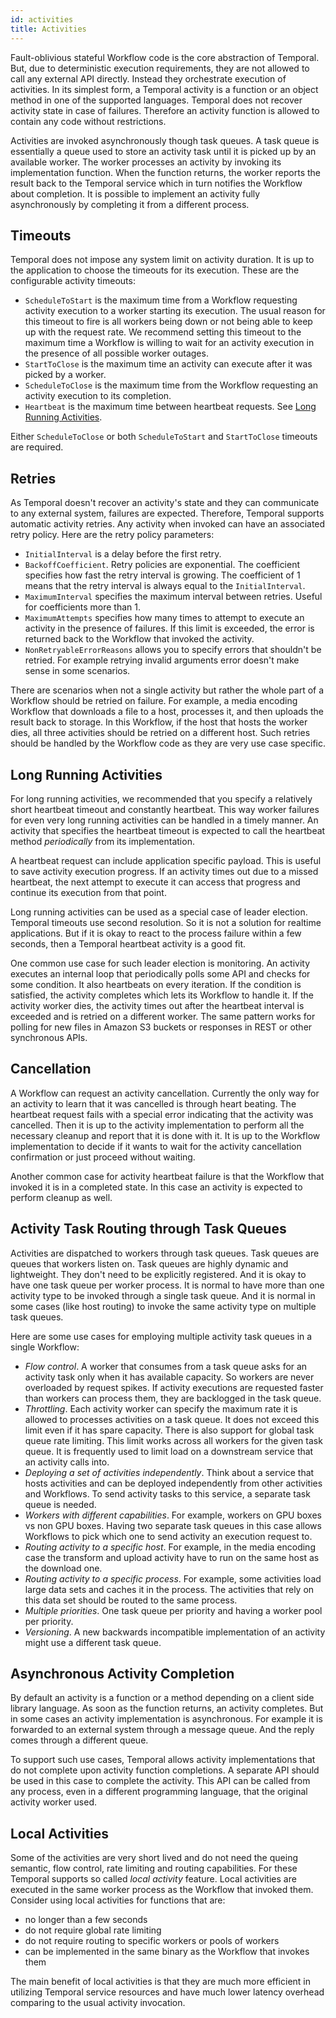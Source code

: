 ```yaml
---
id: activities
title: Activities
---
```


Fault-oblivious stateful Workflow code is the core abstraction of Temporal. But, due to deterministic execution requirements, they are not allowed to call any external API directly.
Instead they orchestrate execution of activities. In its simplest form, a Temporal activity is a function or an object method in one of the supported languages.
Temporal does not recover activity state in case of failures. Therefore an activity function is allowed to contain any code without restrictions.

Activities are invoked asynchronously though task queues. A task queue is essentially a queue used to store an activity task until it is picked up by an available worker. The worker processes an activity by invoking its implementation function. When the function returns, the worker reports the result back to the Temporal service which in turn notifies the Workflow about completion. It is possible to implement an activity fully asynchronously by completing it from a different process.

## Timeouts

Temporal does not impose any system limit on activity duration. It is up to the application to choose the timeouts for its execution. These are the configurable activity timeouts:

- `ScheduleToStart` is the maximum time from a Workflow requesting activity execution to a worker starting its execution. The usual reason for this timeout to fire is all workers being down or not being able to keep up with the request rate. We recommend setting this timeout to the maximum time a Workflow is willing to wait for an activity execution in the presence of all possible worker outages.
- `StartToClose` is the maximum time an activity can execute after it was picked by a worker.
- `ScheduleToClose` is the maximum time from the Workflow requesting an activity execution to its completion.
- `Heartbeat` is the maximum time between heartbeat requests. See [Long Running Activities](#long-running-activities).

Either `ScheduleToClose` or both `ScheduleToStart` and `StartToClose` timeouts are required.

## Retries

As Temporal doesn't recover an activity's state and they can communicate to any external system, failures are expected. Therefore, Temporal supports automatic activity retries. Any activity when invoked can have an associated retry policy. Here are the retry policy parameters:

- `InitialInterval` is a delay before the first retry.
- `BackoffCoefficient`. Retry policies are exponential. The coefficient specifies how fast the retry interval is growing. The coefficient of 1 means that the retry interval is always equal to the `InitialInterval`.
- `MaximumInterval` specifies the maximum interval between retries. Useful for coefficients more than 1.
- `MaximumAttempts` specifies how many times to attempt to execute an activity in the presence of failures. If this limit is exceeded, the error is returned back to the Workflow that invoked the activity.
- `NonRetryableErrorReasons` allows you to specify errors that shouldn't be retried. For example retrying invalid arguments error doesn't make sense in some scenarios.

There are scenarios when not a single activity but rather the whole part of a Workflow should be retried on failure. For example, a media encoding Workflow that downloads a file to a host, processes it, and then uploads the result back to storage. In this Workflow, if the host that hosts the worker dies, all three activities should be retried on a different host. Such retries should be handled by the Workflow code as they are very use case specific.

## Long Running Activities

For long running activities, we recommended that you specify a relatively short heartbeat timeout and constantly heartbeat. This way worker failures for even very long running activities can be handled in a timely manner. An activity that specifies the heartbeat timeout is expected to call the heartbeat method _periodically_ from its implementation.

A heartbeat request can include application specific payload. This is useful to save activity execution progress. If an activity times out due to a missed heartbeat, the next attempt to execute it can access that progress and continue its execution from that point.

Long running activities can be used as a special case of leader election. Temporal timeouts use second resolution. So it is not a solution for realtime applications. But if it is okay to react to the process failure within a few seconds, then a Temporal heartbeat activity is a good fit.

One common use case for such leader election is monitoring. An activity executes an internal loop that periodically polls some API and checks for some condition. It also heartbeats on every iteration. If the condition is satisfied, the activity completes which lets its Workflow to handle it. If the activity worker dies, the activity times out after the heartbeat interval is exceeded and is retried on a different worker. The same pattern works for polling for new files in Amazon S3 buckets or responses in REST or other synchronous APIs.

## Cancellation

A Workflow can request an activity cancellation. Currently the only way for an activity to learn that it was cancelled is through heart beating. The heartbeat request fails with a special error indicating that the activity was cancelled. Then it is up to the activity implementation to perform all the necessary cleanup and report that it is done with it. It is up to the Workflow implementation to decide if it wants to wait for the activity cancellation confirmation or just proceed without waiting.

Another common case for activity heartbeat failure is that the Workflow that invoked it is in a completed state. In this case an activity is expected to perform cleanup as well.

## Activity Task Routing through Task Queues

Activities are dispatched to workers through task queues. Task queues are queues that workers listen on. Task queues are highly dynamic and lightweight. They don't need to be explicitly registered. And it is okay to have one task queue per worker process. It is normal to have more than one activity type to be invoked through a single task queue. And it is normal in some cases (like host routing) to invoke the same activity type on multiple task queues.

Here are some use cases for employing multiple activity task queues in a single Workflow:

- _Flow control_. A worker that consumes from a task queue asks for an activity task only when it has available capacity. So workers are never overloaded by request spikes. If activity executions are requested faster than workers can process them, they are backlogged in the task queue.
- _Throttling_. Each activity worker can specify the maximum rate it is allowed to processes activities on a task queue. It does not exceed this limit even if it has spare capacity. There is also support for global task queue rate limiting. This limit works across all workers for the given task queue. It is frequently used to limit load on a downstream service that an activity calls into.
- _Deploying a set of activities independently_. Think about a service that hosts activities and can be deployed independently from other activities and Workflows. To send activity tasks to this service, a separate task queue is needed.
- _Workers with different capabilities_. For example, workers on GPU boxes vs non GPU boxes. Having two separate task queues in this case allows Workflows to pick which one to send activity an execution request to.
- _Routing activity to a specific host_. For example, in the media encoding case the transform and upload activity have to run on the same host as the download one.
- _Routing activity to a specific process_. For example, some activities load large data sets and caches it in the process. The activities that rely on this data set should be routed to the same process.
- _Multiple priorities_. One task queue per priority and having a worker pool per priority.
- _Versioning_. A new backwards incompatible implementation of an activity might use a different task queue.

## Asynchronous Activity Completion

By default an activity is a function or a method depending on a client side library language. As soon as the function returns, an activity completes. But in some cases an activity implementation is asynchronous. For example it is forwarded to an external system through a message queue. And the reply comes through a different queue.

To support such use cases, Temporal allows activity implementations that do not complete upon activity function completions. A separate API should be used in this case to complete the activity. This API can be called from any process, even in a different programming language, that the original activity worker used.

## Local Activities

Some of the activities are very short lived and do not need the queing semantic, flow control, rate limiting and routing capabilities. For these Temporal supports so called _local activity_ feature. Local activities are executed in the same worker process as the Workflow that invoked them. Consider using local activities for functions that are:

- no longer than a few seconds
- do not require global rate limiting
- do not require routing to specific workers or pools of workers
- can be implemented in the same binary as the Workflow that invokes them

The main benefit of local activities is that they are much more efficient in utilizing Temporal service resources and have much lower latency overhead comparing to the usual activity invocation.
